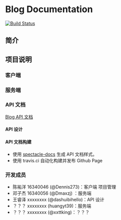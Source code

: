 # Blog Documentation

[![Build Status](https://travis-ci.org/ServiceComputingTeam/Blog.svg?branch=master)](https://travis-ci.org/ServiceComputingTeam/Blog)

## 简介

## 项目说明

### 客户端

### 服务端

### API 文档

[Blog API 文档](https://servicecomputingteam.github.io/Blog)

#### API 设计

#### API 文档构建

* 使用 [spectacle-docs](https://github.com/FormidableLabs/spectacle-docs) 生成 API 文档样式。
* 使用 travis.ci 自动化构建并发布 Github Page

### 开发成员

* 陈祐洋 16340046 (@Dennis273)：客户端 项目管理
* 邓子杰 16340056 (@Dmaxzj) ：服务端
* 王睿泽 xxxxxxxx (@dashuibihello)：API 设计
* ？？？ xxxxxxxx (huangyt39)：服务端
* ？？？ xxxxxxxx (@xxttking)：？？？